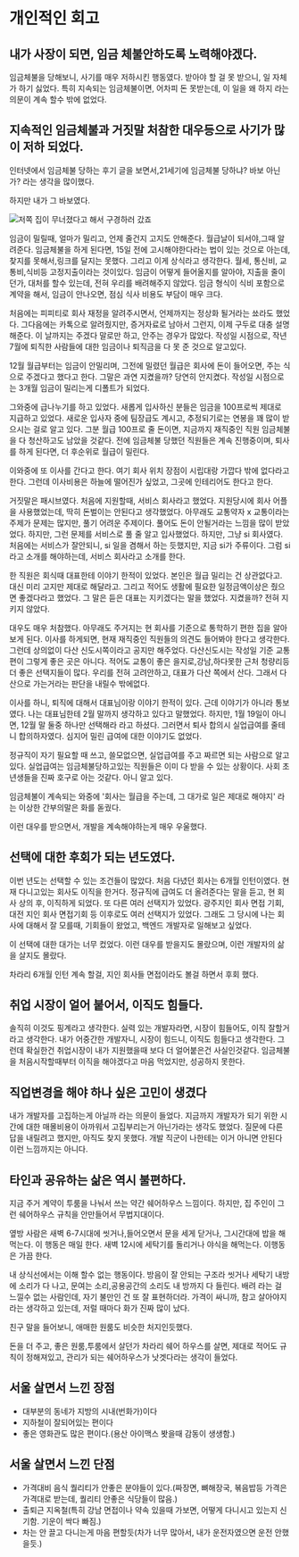 # 개인적인 회고

## 내가 사장이 되면, 임금 체불안하도록 노력해야겠다.
임금체불을 당해보니, 사기를 매우 저하시킨 행동였다. 받아야 할 걸 못 받으니, 일 자체가 하기 싫었다.
특히 지속되는 임금체불이면, 어차피 돈 못받는데, 이 일을 왜 하지 라는 의문이 계속 할수 밖에 없었다.


## 지속적인 임금체불과 거짓말 처참한 대우등으로 사기가 많이 저하 되었다.
인터넷에서 임금체불 당하는 후기 글을 보면서,21세기에 임금체불 당하냐? 바보 아닌가? 라는 생각을 많이했다.

하지만 내가 그 바보였다.

![저쪽 집이 무너졌다고 해서 구경하러 갔죠 ](https://i.namu.wiki/i/I1rIlDziZfp2HgKGKEgjYi1XzGXzFPc7xX9-bz9nCuMp6BE6eBbGrYK_nfVQ12Zvf3XW1yQSh9Ma-T4jVfNx345zbhGzR5a7b8CSJlBuoc3WDEZ3KEvUDE9GMGH8yJWfM3sPImEbFKdfd8eMvtGz-Q.webp)

임금이 밀릴때, 얼마가 밀리고, 언제 줄건지 고지도 안해준다. 월급날이 되서야,그때 알려준다.
임금체불을 하게 된다면, 15일 전에 고시해야한다라는 법이 있는 것으로 아는데, 찾지를 못해서,링크를 달지는 못했다.
그리고 이게 상식라고 생각한다. 월세, 통신비, 교통비,식비등 고정지출이라는 것이있다. 임금이 어떻게 들어올지를 알아야, 지출을 줄이던가, 대처를 할수 있는데, 전혀 우리를 배려해주지 않았다.
임금 형식이 식비 포함으로 계약을 해서, 임금이 안나오면, 점심 식사 비용도 부담이 매우 크다.

처음에는 피피티로 회사 재정을 알려주시면서, 언제까지는 정상화 될거라는 쑈라도 했었다. 
그다음에는 카톡으로 알려줬지만, 증거자료로 남아서 그런지, 이제 구두로 대충 설명해준다.
이 날까지는 주겠다 말로만 하고, 안주는 경우가 많았다.
작성일 시점으로, 작년 7월에 퇴직한 사람들에 대한 임금이나 퇴직금을 다 못 준 것으로 알고있다.

12월 월급부터는 임금이 안밀리며, 그전에 밀렸던 월급은 회사에 돈이 들어오면, 주는 식으로 주겠다고 했다고 한다.
그말은 과연 지켰을까? 당연히 안지켰다. 작성일 시점으로는 3개월 임금이 밀리는게 디폴트가 되었다.

그와중에 급나누기를 하고 있었다. 새롭게 입사하신 분들은 임금을 100프로씩 제대로 지급하고 있었다. 
새로운 입사자 중에 팀장급도 계시고, 추정되기로는 연봉을 꽤 많이 받으시는 걸로 알고 있다.
그분 월급 100프로 줄 돈이면, 지금까지 재직중인 직원 임금체불을 다 청산하고도 남았을 것같다.
전에 임금체불 당했던 직원들은 계속 진행중이며, 퇴사를 하게 된다면, 더 후순위로 월급이 밀린다.

이와중에 또 이사를 간다고 한다. 여기 회사 위치 장점이 시립대랑 가깝다 밖에 없다라고 한다. 그런데 이사비용은 하늘에 떨어진가 싶었고, 그곳에 인테리어도 한다고 한다.

거짓말은 패시브였다. 처음에 지원할때, 서비스 회사라고 했었다. 지원당시에 회사 어플을 사용했었는데, 딱히 돈벌이는 안된다고 생각했었다.
아무래도 교통약자 x 교통이라는 주제가 문제는 많지만, 풀기 어려운 주제이다. 풀어도 돈이 안될거라는 느낌을 많이 받았었다. 하지만, 그런 문제를 서비스로 풀 줄 알고 입사했었다.
하지만, 그냥 si 회사였다. 처음에는 서비스가 잘안되니, si 일을 겸해서 하는 듯했지만, 지금 si가 주류이다. 그럼 si 라고 소개를 해야하는데, 서비스 회사라고 소개를 한다.

한 직원은 회식때 대표한테 이야기 한적이 있었다. 본인은 월급 밀리는 건 상관없다고. 대신 미리 고지만 제대로 해달라고. 그리고 적어도 생활에 필요한 일정금액이상은 줬으면 좋겠다라고 했었다.
그 말은 듣은 대표는 지키겠다는 말을 했었다. 지켰을까? 전혀 지키지 않았다.

대우도 매우 처참했다. 아무래도 주거지는 현 회사를 기준으로 통학하기 편한 집을 알아보게 된다. 이사를 하게되면, 현재 재직중인 직원들의 의견도 들어봐야 한다고 생각한다. 그런데 상의없이 다산 신도시쪽이라고 공지만 해주었다.
다산신도시는 작성일 기준 교통편이 그렇게 좋은 곳은 아니다. 적어도 교통이 좋은 을지로,강남,하다못한 근처 청량리등 더 좋은 선택지들이 많다.
우리를 전혀 고려안하고, 대표가 다산 쪽에서 산다. 그래서 다산으로 가는거라는 판단을 내릴수 밖에없다. 

이사를 하니, 퇴직에 대해서 대표님이랑 이야기 한적이 있다. 근데 이야기가 아니라 통보였다.
나는 대표님한테 2월 말까지 생각하고 있다고 말했었다. 하지만, 1월 19일이 아니면, 12월 말 둘중 하나만 선택해라 라고 하셨다.
그러면서 퇴사 합의시 실업급여를 줄테니 합의하자였다. 심지어 밀린 급여에 대한 이야기도 없었다. 

정규직이 자기 필요할 때 쓰고, 쓸모없으면, 실업급여를 주고 짜르면 되는 사람으로 알고 있다. 실업급여는 임금체불당하고있는 직원들은 이미 다 받을 수 있는 상황이다. 사회 초년생들을 진짜 호구로 아는 것같다. 아니 알고 있다.

임금체불이 계속되는 와중에 '회사는 월급을 주는데, 그 대가로 일은 제대로 해야지' 라는 이상한 간부의말은 화를 돋궜다.

이런 대우를 받으면서, 개발을 계속해야하는게 매우 우울했다.

## 선택에 대한 후회가 되는 년도였다.

이번 년도는 선택할 수 있는 조건들이 많았다. 처음 다녔던 회사는 6개월 인턴이였다. 현재 다니고있는 회사도 이직을 한거다. 
정규직에 급여도 더 올려준다는 말을 듣고, 현 회사 상의 후, 이직하게 되었다. 
또 다른 여러 선택지가 있었다. 광주지인 회사 면접 기회, 대전 지인 회사 면접기회 등 이후로도 여러 선택지가 있었다.
그래도 그 당시에 나는 회사에 대해서 잘 모를때, 기회들이 왔었고, 백엔드 개발자로 일해보고 싶었다.

이 선택에 대한 대가는 너무 컸었다.
이런 대우를 받을지도 몰랐으며, 이런 개발자의 삶을 살지도 몰랐다.

차라리 6개월 인턴 계속 할걸, 지인 회사들 면접이라도 볼걸 하면서 후회 했다.

## 취업 시장이 얼어 붙어서, 이직도 힘들다.

솔직히 이것도 핑계라고 생각한다. 실력 있는 개발자라면, 시장이 힘들어도, 이직 잘할거라고 생각한다. 내가 어중간한 개발자니, 시장이 힘드니, 이직도 힘들다고 생각한다. 
그런데 확실한건 취업시장이 내가 지원했을때 보다 더 얼어붙은건 사실인것같다. 임금체불을 처음시작할때부터 이직을 해야겠다고 마음 먹었지만, 성공하지 못한다.


## 직업변경을 해야 하나 싶은 고민이 생겼다

내가 개발자를 고집하는게 아닐까 라는 의문이 들었다. 지금까지 개발자가 되기 위한 시간에 대한 매몰비용이 아까워서 고집부리는거 아닌가라는 생각도 했었다.
질문에 다른 답을 내릴려고 했지만, 아직도 찾지 못했다. 개발 직군이 나한테는 이거 아니면 안된다 이런 느낌까지는 아니다.

## 타인과 공유하는 삶은 역시 불편하다. 

지금 주거 계약이 투룸을 나눠서 쓰는 약간 쉐어하우스 느낌이다. 하지만, 집 주인이 그런 쉐어하우스 규칙을 안만들어서 무법지대이다.

옆방 사람은 새벽 6-7시대에 씻거나,들어오면서 문을 세게 닫거나, 그시간대에 밥을 해먹는다. 이 행동은 매일 한다.
새벽 12시에 세탁기를 돌리거나 야식을 해먹는다. 이행동은 가끔 한다.

내 상식선에서는 이해 할수 없는 행동이다. 방음이 잘 안되는 구조라 씻거나 세탁기 내방에 소리가 다 나고, 문여는 소리,공용공간의 소리도 내 방까지 다 들린다.
배려 라는 걸 느낄수 없는 사람인데, 자기 불만인 건 또 잘 표현하더라. 가격이 싸니까, 참고 살아야지 라는 생각하고 있는데, 저럴 때마다 화가 진짜 많이 났다.

친구 말을 들어보니, 애매한 원룸도 비슷한 처지인듯했다.

돈을 더 주고, 좋은 원룸,투룸에서 살던가 
차라리 쉐어 하우스를 살면, 제대로 적어도 규칙이 정해져있고, 관리가 되는 쉐어하우스가 낫겟다라는 생각이 들었다.


## 서울 살면서 느낀 장점
- 대부분의 동네가 지방의 시내(번화가)이다
- 지하철이 잘되어있는 편이다
- 좋은 영화관도 많은 편이다.(용산 아이맥스 봣을때 감동이 생생함.)

## 서울 살면서 느낀 단점
- 가격대비 음식 퀄리티가 안좋은 분야들이 있다.(짜장면, 뼈해장국, 볶음밥등 가격은 가격대로 받는데, 퀄리티 안좋은 식당들이 많음.)
- 출퇴근 지옥철(특히 강남 면접이나 약속 있을때 가보면, 어떻게 다니시고 있는지 신기함. 기운이 싹다 빠짐.)
- 차는 안 끌고 다니는게 마음 편할듯(차가 너무 많아서, 내가 운전자였으면 운전 안했을듯.)
